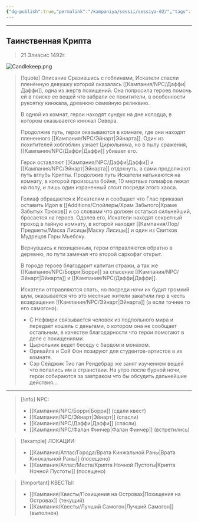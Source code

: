 ```yaml
---
{"dg-publish":true,"permalink":"/kampaniya/sessii/sessiya-02/","tags":["quest/completed","rest/long"],"created":"2025-01-08T06:43:45.932+03:00","updated":"2025-01-09T10:37:02.160+03:00"}
---
```



<hr></hr>

## Таинственная Крипта
> 21 Элиасис 1492г.

![Candlekeep.png](/img/user/%D0%90%D1%81%D1%81%D0%B5%D1%82%D1%8B/%D0%9B%D0%BE%D0%B3%D0%BE/Candlekeep.png)


> [!quote] Описание
> Сразившись с гоблинами, Искатели спасли пленённую девушку которой оказалась [[Кампания/NPC/Даффи\|Даффи]], одна из жертв похищений. Она попросила героев помочь ей в поиске ее вещей что забрали ее похитители, в особенности рукоятку кинжала, древнюю семейную реликвию.
> 
> В одной из комнат, герои находят сундук на дне колодца, в котором оказывается кинжал Севера.
> 
> Продолжив путь, герои оказываются в комнате, где они находят плененного [[Кампания/NPC/Эйнарт\|Эйнарта]]. Один из похитителей хобгоблин узнает Цирюльника, но в пылу сражения, [[Кампания/NPC/Даффи\|Даффи]] убивает его.
> 
> Герои оставляют [[Кампания/NPC/Даффи\|Даффи]] и [[Кампания/NPC/Эйнарт\|Эйнарта]] отдохнуть, а сами продолжают путь вглубь Крипты. Продолжив путь Искатели натыкаются на комнату, в которой произошла бойня, 10 мертвых голиафов лежат на полу, и лишь один израненный стоит посреди этого хаоса. 
> 
> Голиаф обращается к Искателям и сообщает что Глас приказал оставить Идол в [[Additions/Спойлеры/Храм Забытого\|Храме Забытых Трюков]] и со словами что должен остаться сильнейший, бросается на героев. Одолев его, Искатели находят секретный проход в тайную комнату, в которой находят [[Кампания/Лор/Предметы/Маска Лисицы\|Маску Лисицы]] и один из Свитков Мудрецов Горы Мьебоку.
> 
> Вернувшись к похищенным, герои отправляются обратно в деревню, по пути замечая что второй саркофаг открыт.
> 
> В городе героев благодарит капитан стражи, а так же [[Кампания/NPC/Борри\|Борри]] за спасение [[Кампания/NPC/Эйнарт\|Эйнарта]] и [[Кампания/NPC/Даффи\|Даффи]].
> 
> Искатели отправляются спать, но посреди ночи их будит громкий шум, оказывается что это местные жители закатили пир в честь возвращения [[Кампания/NPC/Эйнарт\|Эйнарта]] (а если точнее то его самогона).
> - С Нефвири связывается человек из подпольного мира и передает кошель с деньгами, о котором она не сообщает остальным, в качестве благодарности что герои помогают в деле с похищениями.
> - Цырюльник ведет беседу с бардом и монахом.
> - Оривайла и Сой Фон позируют для студентов-артистов в их комнате.
> - Cэр Сейджик Тио ган Рендебрар же занят изучением вещей что попались им в странствии.
> На утро после бурной ночи, герои собираются за завтраком что бы обсудить дальнейшие действия...


<hr></hr>

> [!info] NPC:
> - [[Кампания/NPC/Борри\|Борри]] (сдали квест)
> - [[Кампания/NPC/Эйнарт\|Эйнарт]] (спасли)
> - [[Кампания/NPC/Даффи\|Даффи]] (спасли)
> - [[Кампания/NPC/Фалан Финчер\|Фалан Финчер]] (встретились)

> [!example] ЛОКАЦИИ:
> - [[Кампания/Атлас/Города/Врата Кинжальной Раны\|Врата Кинжальной Раны]] (посещено)
> - [[Кампания/Атлас/Места/Крипта Ночной Пустоты\|Крипта Ночной Пустоты]] (посещено)

> [!important] КВЕСТЫ:
> - [[Кампания/Квесты/Похищения на Островах\|Похищения на Островах]] (текущий)
> - [[Кампания/Квесты/Лучший Самогон\|Лучший Самогон]] (выполнен)
